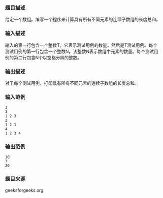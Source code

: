 ### 题目描述
给定一个数组。编写一个程序来计算具有所有不同元素的连续子数组的长度总和。
### 输入描述
输入的第一行包含一个整数T，它表示测试用例的数量。然后是T测试用例。每个测试用例的第一行包含一个整数N，该整数N表示数组中元素的数量。每个测试用例的第二行包含N个以空格分隔的整数。
### 输出描述
对于每个测试用例，打印具有所有不同元素的连续子数组的长度总和。
### 输入范例
```
3
3
1 2 3
3
1 2 1
4
1 2 3 4
```
### 输出范例
```
10
7
20
```
### 题目来源
geeksforgeeks.org
